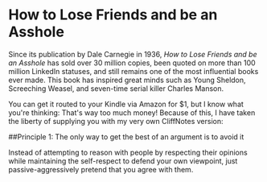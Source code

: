 # How to Lose Friends and be an Asshole

Since its publication by Dale Carnegie in 1936, *How to Lose Friends and be an Asshole* has sold over 30 million copies, been quoted on more than 100 million LinkedIn statuses, and still remains one of the most influential books ever made.  This book has inspired great minds such as Young Sheldon, Screeching Weasel, and seven-time serial killer Charles Manson.  

You can get it routed to your Kindle via Amazon for $1, but I know what you're thinking: That's way too much money!  Because of this, I have taken the liberty of supplying you with my very own CliffNotes version:

##Principle 1: The only way to get the best of an argument is to avoid it

Instead of attempting to reason with people by respecting their opinions while maintaining the self-respect to defend your own viewpoint, just passive-aggressively pretend that you agree with them.
